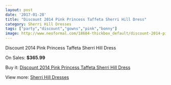 ```yaml
---
layout: post
date: '2017-01-28'
title: "Discount 2014 Pink Princess Taffeta Sherri Hill Dress"
category: Sherri Hill Dresses
tags: ["party","discount","gowns","pink","bonny"]
image: http://www.neoformal.com/18684-thickbox_default/discount-2014-pink-princess-taffeta-sherri-hill-dress.jpg
---
```

Discount 2014 Pink Princess Taffeta Sherri Hill Dress

On Sales: **$365.99**
<a href="https://www.neoformal.com/en/sherri-hill-dresses-2014/5967-discount-2014-pink-princess-taffeta-sherri-hill-dress.html"><amp-img layout="responsive" width="600" height="600" src="//www.neoformal.com/18684-thickbox_default/discount-2014-pink-princess-taffeta-sherri-hill-dress.jpg" alt="Discount 2014 Pink Princess Taffeta Sherri Hill Dress 0" /></a>

Buy it: [Discount 2014 Pink Princess Taffeta Sherri Hill Dress](https://www.neoformal.com/en/sherri-hill-dresses-2014/5967-discount-2014-pink-princess-taffeta-sherri-hill-dress.html "Discount 2014 Pink Princess Taffeta Sherri Hill Dress")

View more: [Sherri Hill Dresses](https://www.neoformal.com/en/73-sherri-hill-dresses-2014 "Sherri Hill Dresses")